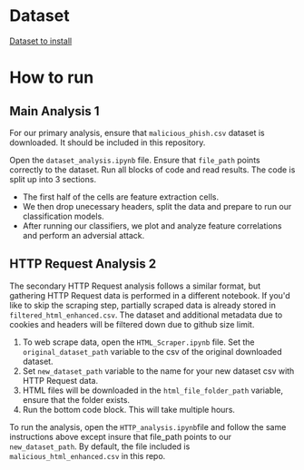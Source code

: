 # Dataset
[Dataset to install](https://www.kaggle.com/datasets/sid321axn/malicious-urls-dataset/code)
# How to run

## Main Analysis 1
For our primary analysis, ensure that `malicious_phish.csv` dataset is downloaded. It should be included in this repository.

 Open the `dataset_analysis.ipynb` file. Ensure that `file_path` points correctly to the dataset. Run all blocks of code and read results. The code is split up into 3 sections.

 - The first half of the cells are feature extraction cells.
 - We then drop unecessary headers, split the data and prepare to run our classification models.
 - After running our classifiers, we plot and analyze feature correlations and perform an adversial attack.

## HTTP Request Analysis 2

The secondary HTTP Request analysis follows a similar format, but gathering HTTP Request data is performed in a different notebook. If you'd like to skip the scraping step, partially scraped data is already stored in `filtered_html_enhanced.csv`. The dataset and additional metadata due to cookies and headers will be filtered down due to github size limit.

1. To web scrape data, open the `HTML_Scraper.ipynb` file. Set the `original_dataset_path` variable to the csv of the original downloaded dataset. 
2. Set `new_dataset_path` variable to the name for your new dataset csv with HTTP Request data. 
3. HTML files will be downloaded in the `html_file_folder_path` variable, ensure that the folder exists.
4. Run the bottom code block. This will take multiple hours.

To run the analysis, open the `HTTP_analysis.ipynb`file and follow the same instructions above except insure that file_path points to our `new_dataset_path`. By default, the file included is `malicious_html_enhanced.csv` in this repo.